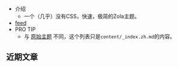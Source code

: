 ---
---

- 介绍
    - 一个（几乎）没有CSS，快速，极简的Zola主题。
- [feed](./atom.xml)
- PRO TIP
    - 与 [原始主题](https://riggraz.dev/no-style-please/) 不同，这个列表只是`content/_index.zh.md`的内容。

## 近期文章
